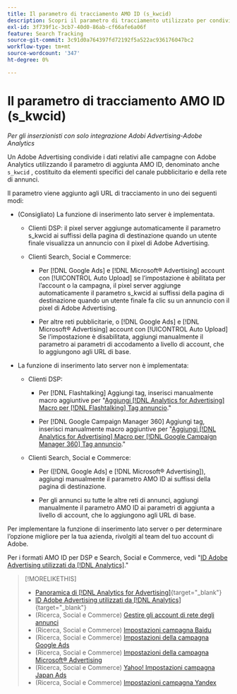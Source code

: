 ```yaml
---
title: Il parametro di tracciamento AMO ID (s_kwcid)
description: Scopri il parametro di tracciamento utilizzato per condividere i dati degli Adobi Advertising con Adobe Analytics.
exl-id: 3f739f1c-3cb7-40d0-86ab-cf66afe6a06f
feature: Search Tracking
source-git-commit: 3c91d0a764397fd72192f5a522ac936176047bc2
workflow-type: tm+mt
source-wordcount: '347'
ht-degree: 0%

---
```


# Il parametro di tracciamento AMO ID (s_kwcid)

*Per gli inserzionisti con solo integrazione Adobi Advertising-Adobe Analytics*

<!-- This should go in the Analytics integration chapter > IDs page, under "AMO IDs" once I've finalized content for DSP clients.  -->

Un Adobe Advertising condivide i dati relativi alle campagne con Adobe Analytics utilizzando il parametro di aggiunta AMO ID, denominato anche `s_kwcid` , costituito da elementi specifici del canale pubblicitario e della rete di annunci.

Il parametro viene aggiunto agli URL di tracciamento in uno dei seguenti modi:

* (Consigliato) La funzione di inserimento lato server è implementata.

   * Clienti DSP: il pixel server aggiunge automaticamente il parametro s_kwcid ai suffissi della pagina di destinazione quando un utente finale visualizza un annuncio con il pixel di Adobe Advertising.

   * Clienti Search, Social e Commerce:

      * Per [!DNL Google Ads] e [!DNL Microsoft® Advertising] account con [!UICONTROL Auto Upload] se l’impostazione è abilitata per l’account o la campagna, il pixel server aggiunge automaticamente il parametro s_kwcid ai suffissi della pagina di destinazione quando un utente finale fa clic su un annuncio con il pixel di Adobe Advertising.

      * Per altre reti pubblicitarie, o [!DNL Google Ads] e [!DNL Microsoft® Advertising] account con [!UICONTROL Auto Upload] Se l’impostazione è disabilitata, aggiungi manualmente il parametro ai parametri di accodamento a livello di account, che lo aggiungono agli URL di base.

* La funzione di inserimento lato server non è implementata:

   * Clienti DSP:

      * Per [!DNL Flashtalking] Aggiungi tag, inserisci manualmente macro aggiuntive per &quot;[Aggiungi [!DNL Analytics for Advertising] Macro per [!DNL Flashtalking] Tag annuncio](/help/integrations/analytics/macros-flashtalking.md).&quot;

      * Per [!DNL Google Campaign Manager 360] Aggiungi tag, inserisci manualmente macro aggiuntive per &quot;[Aggiungi [!DNL Analytics for Advertising] Macro per [!DNL Google Campaign Manager 360] Tag annuncio](/help/integrations/analytics/macros-google-campaign-manager.md).&quot;

  <!--  * For all other ads, XXXX. -->

   * Clienti Search, Social e Commerce:

      * Per ([!DNL Google Ads] e [!DNL Microsoft® Advertising]), aggiungi manualmente il parametro AMO ID ai suffissi della pagina di destinazione.

      * Per gli annunci su tutte le altre reti di annunci, aggiungi manualmente il parametro AMO ID ai parametri di aggiunta a livello di account, che lo aggiungono agli URL di base.

Per implementare la funzione di inserimento lato server o per determinare l’opzione migliore per la tua azienda, rivolgiti al team del tuo account di Adobe.

Per i formati AMO ID per DSP e Search, Social e Commerce, vedi &quot;[ID Adobe Advertising utilizzati da [!DNL Analytics]](/help/integrations/analytics/ids.md#amo-id).&quot;

>[!MORELIKETHIS]
>
>* [Panoramica di [!DNL Analytics for Advertising]](/help/integrations/analytics/overview.md){target="_blank"}
>* [ID Adobe Advertising utilizzati da [!DNL Analytics]](/help/integrations/analytics/ids.md#amo-id){target="_blank"}
>* (Ricerca, Social e Commerce) [Gestire gli account di rete degli annunci](/help/search-social-commerce/campaign-management/accounts/ad-network-account-manage.md)
>* (Ricerca, Social e Commerce) [Impostazioni campagna Baidu](/help/search-social-commerce/campaign-management/campaigns/campaign-settings-baidu.md)
>* (Ricerca, Social e Commerce) [Impostazioni della campagna Google Ads](/help/search-social-commerce/campaign-management/campaigns/campaign-settings-google.md)
>* (Ricerca, Social e Commerce) [Impostazioni della campagna Microsoft® Advertising](/help/search-social-commerce/campaign-management/campaigns/campaign-settings-microsoft.md)
>* (Ricerca, Social e Commerce) [Yahoo! Impostazioni campagna Japan Ads](/help/search-social-commerce/campaign-management/campaigns/campaign-settings-yahoo-japan.md)
>* (Ricerca, Social e Commerce) [Impostazioni campagna Yandex](/help/search-social-commerce/campaign-management/campaigns/campaign-settings-yandex.md)

